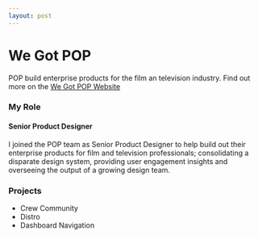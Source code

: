 ```yaml
---
layout: post
---
```


# We Got POP
POP build enterprise products for the film an television industry.  Find out more on the [We Got POP Website](http://wwww.wegotpop.com)

### My Role 
#### Senior Product Designer
I joined the POP team as Senior Product Designer to help build out their enterprise products for film and television professionals; consolidating a disparate design system, providing user engagement insights and overseeing the output of a growing design team.

### Projects

* Crew Community
* Distro
* Dashboard Navigation